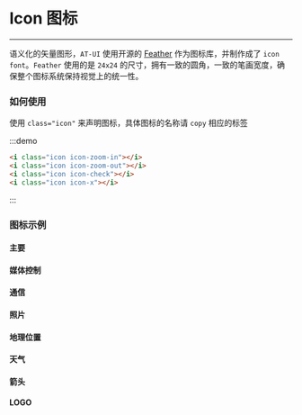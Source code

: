 # Icon 图标

----

语义化的矢量图形，`AT-UI` 使用开源的 [Feather](https://feathericons.com/) 作为图标库，并制作成了 `icon font`。`Feather` 使用的是 `24x24` 的尺寸，拥有一致的圆角，一致的笔画宽度，确保整个图标系统保持视觉上的统一性。

### 如何使用

使用 `class="icon"` 来声明图标，具体图标的名称请 `copy` 相应的标签

:::demo

```html
<i class="icon icon-zoom-in"></i>
<i class="icon icon-zoom-out"></i>
<i class="icon icon-check"></i>
<i class="icon icon-x"></i>
```

:::

### 图标示例

#### 主要

<icon-list type="core"></icon-list>

#### 媒体控制

<icon-list type="media"></icon-list>

#### 通信

<icon-list type="communication"></icon-list>

#### 照片

<icon-list type="photo"></icon-list>

#### 地理位置

<icon-list type="location"></icon-list>

#### 天气

<icon-list type="weather"></icon-list>

#### 箭头

<icon-list type="arrows"></icon-list>

#### LOGO

<icon-list type="logos"></icon-list>


<style lang="scss" scoped>
.icon {
  font-size: 20px;
  margin-right: 10px;
}
</style>
